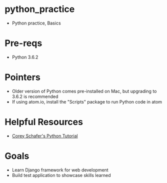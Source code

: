 # python_practice
- Python practice, Basics

# Pre-reqs
- Python 3.6.2

# Pointers
- Older version of Python comes pre-installed on Mac, but upgrading to 3.6.2 is recommended
- If using atom.io, install the "Scripts" package to run Python code in atom

# Helpful Resources
- [Corey Schafer's Python Tutorial](https://www.youtube.com/playlist?list=PL-osiE80TeTskrapNbzXhwoFUiLCjGgY7)

# Goals

- Learn Django framework for web development
- Build test application to showcase skills learned
